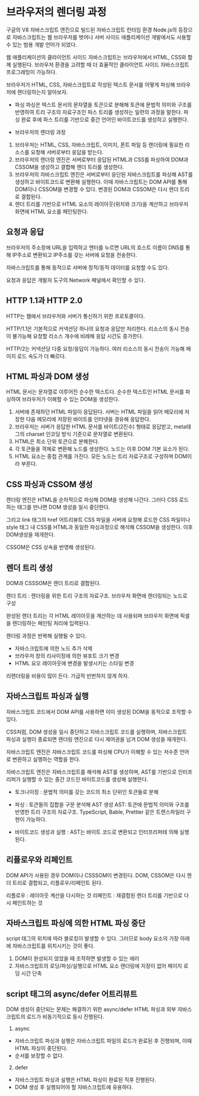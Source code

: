 # 브라우저의 렌더링 과정

구글의 V8 자바스크립트 엔진으로 빌드된 자바스크립트 런타임 환경 Node.js의 등장으로 자바스크립트는 웹 브라우저를 벗어나 서버 사이드 애플리케이션 개발에서도 사용할 수 있는 범용 개발 언어가 되었다.

웹 애플리케이션의 클라이언트 사이드 자바스크립트는 브라우저에서 HTML, CSS와 함께 실행된다.
브라우저 환경을 고려할 때 더 효율적인 클라이언트 사이드 자바스크립트 프로그래밍이 가능하다.

브라우저가 HTML, CSS, 자바스크립트로 작성된 텍스트 문서를 어떻게 파싱해 브라우저에 렌더링하는지 알아보자.

- 파싱
파싱은 텍스트 문서의 문자열을 토큰으로 분해해 토큰에 문법적 의미와 구조를 반영하여 트리 구조의 자료구조인 파스 트리를 생성하는 일련의 과정을 말한다.
파싱 완료 후에 파스 트리를 기반으로 중간 언어인 바이트코드를 생성하고 실행한다.

- 브라우저의 렌더링 과정
1. 브라우저는 HTML, CSS, 자바스크립트, 이미지, 폰트 파일 등 렌더링에 필요한 리소스를 요청해 서버로부터 응답을 받는다.
2. 브라우저의 렌더링 엔진은 서버로부터 응답된 HTML과 CSS를 파싱하여 DOM과 CSSOM을 생성하고 결합해 렌더 트리를 생성한다.
3. 브라우저의 자바스크립트 엔진은 서버로부터 응단된 자바스크립트를 파싱해 AST를 생성하고 바이트코드로 변환해 실행한다. 이때 자바스크립트는 DOM API를 통해 DOM이나 CSSOM을 변경할 수 있다. 변경된 DOM과 CSSOM은 다시 렌더 트리로 결합된다.
4. 렌더 트리를 기반으로 HTML 요소의 레이아웃(위치와 크기)을 계산하고 브라우저 화면에 HTML 요소를 페인팅한다.

## 요청과 응답

브라우저의 주소창에 URL을 입력하고 엔터를 누르면 URL의 호스트 이름이 DNS를 통해 IP주소로 변환되고 IP주소를 갖는 서버에 요청을 전송한다.

자바스크립트를 통해 동적으로 서버에 정적/동적 데이터를 요청할 수도 있다.

요청과 응답은 개발자 도구의 Network 패널에서 확인할 수 있다.

## HTTP 1.1과 HTTP 2.0

HTTP는 웹에서 브라우저와 서버가 통신하기 위한 프로토콜이다.

HTTP/1.1은 기본적으로 커넥션당 하나의 요청과 응답만 처리한다.
리소스의 동시 전송이 불가능해 요청할 리소스 개수에 비례해 응답 시간도 증가한다.

HTTP/2는 커넥션당 다중 요청/응답이 가능하다.
여러 리소스의 동시 전송이 가능해 페이지 로드 속도가 더 빠르다.

## HTML 파싱과 DOM 생성

HTML 문서는 문자열로 이루어진 순수한 텍스트다.
순수한 텍스트인 HTML 문서를 파싱하여 브라우저가 이해할 수 있는 DOM을 생성한다.

1. 서버에 존재하던 HTML 파일이 응답된다. 서버는 HTML 파일을 읽어 메모리에 저장한 다음 메모리에 저장된 바이트를 인터넷을 경유해 응답한다.
2. 브라우저는 서버가 응답한 HTML 문서를 바이트(2진수) 형태로 응답받고, meta태그의 charset 인코딩 방식 기준으로 문자열로 변환된다.
3. HTML은 최소 단위 토큰으로 분해한다.
4. 각 토큰들을 객체로 변환해 노드를 생성한다. 노드는 이후 DOM 기본 요소가 된다.
5. HTML 요소는 중첩 관계를 가진다. 모든 노드는 트리 자료구조로 구성하며 DOM이라 부른다.

## CSS 파싱과 CSSOM 생성

렌더링 엔진은 HTML을 순차적으로 파싱해 DOM을 생성해 나간다.
그러다 CSS 로드하는 태그를 만나면 DOM 생성을 일시 중단한다.

그리고 link 태그의 href 어트리뷰트 CSS 파일을 서버에 요청해 로드한 CSS 파일이나 style 태그 내 CSS를 HTML과 동일한 파싱과정으로 해석해 CSSOM을 생성한다. 이후 DOM생성을 재개한다.

CSSOM은 CSS 상속을 반영해 생성된다.

## 렌더 트리 생성

DOM과 CSSSOM은 렌더 트리로 결합된다.

렌더 트리 : 렌더링을 위한 트리 구조의 자료구조. 브라우저 화면에 렌더링되는 노드로 구성

완성된 렌더 트리는 각 HTML 레이아웃을 계산하는 데 사용되며 브라우저 화면에 픽셀을 렌더링하는 페인팅 처리에 입력된다.

렌더링 과정은 반복해 실행될 수 있다.
- 자바스크립트에 의한 노드 추가 삭제
- 브라우저 창의 리사이징에 의한 뷰포트 크기 변경
- HTML 요오 레이아웃에 변경을 발생시키는 스타일 변경

리렌더링을 비용이 많이 든다. 가급적 빈번하지 않게 하자.

## 자바스크립트 파싱과 실행

자바스크립트 코드에서 DOM API를 사용하면 이미 생성된 DOM을 동적으로 조작할 수 있다.

CSS처럼, DOM 생성을 일시 중단하고 자바스크립트 코드를 실행하며, 자바스크립트 파싱과 실행이 종료되면 렌더링 엔진으로 다시 제어권을 넘겨 DOM 생성을 재개한다.

자바스크립트 엔진은 자바스크립트 코드를 파싱해 CPU가 이해할 수 있는 저수준 언어로 변환하고 실행하는 역할을 한다.

자바스크립트 엔진은 자바스크립트를 해석해 AST를 생성하며, AST를 기반으로 인터프리퍼가 실행할 수 있는 중간 코드인 바이트코드를 생성해 실행한다.

- 토크나이징
: 문법적 의미를 갖는 코드의 최소 단위인 토큰들로 분해

- 파싱
: 토큰들의 집합을 구문 분석해 AST 생성
AST: 토큰에 문법적 의미와 구조를 반영한 트리 구조의 자료구조. TypeScript, Bable, Prettier 같은 트랜스파일러 구현이 가능하다.

- 바이트코드 생성과 실행
: AST는 바이트 코드로 변환되고 인터프리퍼테 의해 실행된다.

## 리플로우와 리페인트

DOM API가 사용된 경우 DOM이나 CSSSOM이 변경된다.
DOM, CSSOM은 다시 렌더 트리로 결합되고, 리플로우/리페인트 된다.

리플로우 : 레이아웃 계산을 다시하는 것
리페인트 : 재결합된 렌더 트리를 기반으로 다시 페인트하는 것

## 자바스크립트 파싱에 의한 HTML 파싱 중단

script 태그의 위치에 따라 블로킹이 발생할 수 있다.
그러므로 body 요소의 가장 아래에 자바스크립트를 위치시키는 것이 좋다.

1. DOM이 완성되지 않았을 때 조작하면 발생할 수 있는 에러
2. 자바스크립트의 로딩/파싱/실행으로 HTML 요소 렌더링에 지장이 없어 페이지 로딩 시간 단축

## script 태그의 async/defer 어트리뷰트

DOM 생성이 중단되는 문제는 해결하기 위한 async/defer
HTML 파싱과 외부 자바스크립트의 로드가 비동기적으로 동시 진행된다.

1. async
- 자바스크립트 파싱과 실행은 자바스크립트 파일의 로드가 완료된 후 진행되며, 이때 HTML 파싱이 중단된다.
- 순서를 보장할 수 없다.

2. defer
- 자바스크립트 파싱과 실행은 HTML 파싱이 완료된 직후 진행된다.
- DOM 생성 후 실행되어야 할 자바스크립트에 유용하다.
